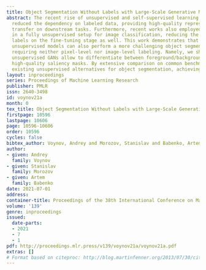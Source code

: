 ```yaml
---
title: Object Segmentation Without Labels with Large-Scale Generative Models
abstract: The recent rise of unsupervised and self-supervised learning has dramatically
  reduced the dependency on labeled data, providing high-quality representations for
  transfer on downstream tasks. Furthermore, recent works also employed these representations
  in a fully unsupervised setup for image classification, reducing the need for human
  labels on the fine-tuning stage as well. This work demonstrates that large-scale
  unsupervised models can also perform a more challenging object segmentation task,
  requiring neither pixel-level nor image-level labeling. Namely, we show that recent
  unsupervised GANs allow to differentiate between foreground/background pixels, providing
  high-quality saliency masks. By extensive comparison on common benchmarks, we outperform
  existing unsupervised alternatives for object segmentation, achieving new state-of-the-art.
layout: inproceedings
series: Proceedings of Machine Learning Research
publisher: PMLR
issn: 2640-3498
id: voynov21a
month: 0
tex_title: Object Segmentation Without Labels with Large-Scale Generative Models
firstpage: 10596
lastpage: 10606
page: 10596-10606
order: 10596
cycles: false
bibtex_author: Voynov, Andrey and Morozov, Stanislav and Babenko, Artem
author:
- given: Andrey
  family: Voynov
- given: Stanislav
  family: Morozov
- given: Artem
  family: Babenko
date: 2021-07-01
address:
container-title: Proceedings of the 38th International Conference on Machine Learning
volume: '139'
genre: inproceedings
issued:
  date-parts:
  - 2021
  - 7
  - 1
pdf: http://proceedings.mlr.press/v139/voynov21a/voynov21a.pdf
extras: []
# Format based on citeproc: http://blog.martinfenner.org/2013/07/30/citeproc-yaml-for-bibliographies/
---
```

